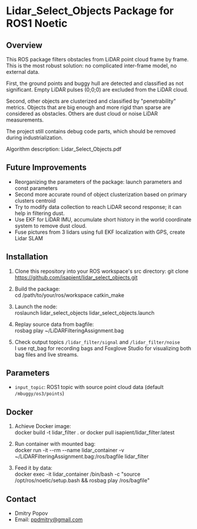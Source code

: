 # Lidar_Select_Objects Package for ROS1 Noetic

## Overview

This ROS package filters obstacles from LiDAR point cloud frame by frame. This is the most robust solution: no complicated inter-frame model, no external data.

First, the ground points and buggy hull are detected and classified as not significant. Empty LiDAR pulses (0;0;0) are excluded from the LiDAR cloud.

Second, other objects are clusterized and classified by "penetrability" metrics. Objects that are big enough and more rigid than sparse are considered as obstacles. Others are dust cloud or noise LiDAR measurements.

The project still contains debug code parts, which should be removed during industrialization.

Algorithm description: Lidar_Select_Objects.pdf

## Future Improvements
- Reorganizing the parameters of the package: launch parameters and const parameters
- Second more accurate round of object clusterization based on primary clusters centroid
- Try to modify data collection to reach LiDAR second response; it can help in filtering dust.
- Use EKF for LiDAR IMU, accumulate short history in the world coordinate system to remove dust cloud.
- Fuse pictures from 3 lidars using full EKF localization with GPS, create Lidar SLAM

## Installation

1. Clone this repository into your ROS workspace's src directory:
   git clone https://github.com/isapient/lidar_select_objects.git

2. Build the package:\
   cd /path/to/your/ros/workspace
   catkin_make

3. Launch the node:\
   roslaunch lidar_select_objects lidar_select_objects.launch

4. Replay source data from bagfile:\
   rosbag play ~/LiDARFilteringAssignment.bag

5. Check output topics `/lidar_filter/signal` and `/lidar_filter/noise`\
I use rqt_bag for recording bags and Foxglove Studio for visualizing both bag files and live streams.

## Parameters

- `input_topic`: ROS1 topic with source point cloud data (default `/mbuggy/os3/points`)

## Docker

1. Achieve Docker image:\
docker build -t lidar_filter .
or
docker pull isapient/lidar_filter:latest

2. Run container with mounted bag:\
docker run -it --rm --name lidar_container -v ~/LiDARFilteringAssignment.bag:/ros/bagfile lidar_filter

3. Feed it by data:\
docker exec -it lidar_container /bin/bash -c "source /opt/ros/noetic/setup.bash && rosbag play /ros/bagfile"


## Contact
- Dmitry Popov
- Email: ppdmitry@gmail.com
